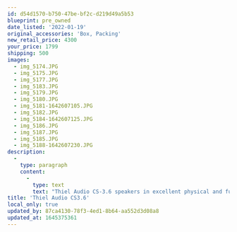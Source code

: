 ```yaml
---
id: d54d1570-b750-47be-bf2c-d219d49a5b53
blueprint: pre_owned
date_listed: '2022-01-19'
original_accessories: 'Box, Packing'
new_retail_price: 4300
your_price: 1799
shipping: 500
images:
  - img_5174.JPG
  - img_5175.JPG
  - img_5177.JPG
  - img_5183.JPG
  - img_5179.JPG
  - img_5180.JPG
  - img_5181-1642607105.JPG
  - img_5182.JPG
  - img_5184-1642607125.JPG
  - img_5186.JPG
  - img_5187.JPG
  - img_5185.JPG
  - img_5188-1642607230.JPG
description:
  -
    type: paragraph
    content:
      -
        type: text
        text: "Thiel Audio CS-3.6 speakers in excellent physical and functional condition - Amberwood finish. Speakers sold as new for $4,300.00. One owner and original boxes and packing. There is a small nick on the top/back corners of one speaker and the name strip is coming loose from one speaker - otherwise these are as mint as you will ever see.\_"
title: 'Thiel Audio CS3.6'
local_only: true
updated_by: 87ca4130-78f3-4ed1-8b64-aa552d3d08a8
updated_at: 1645375361
---
```

